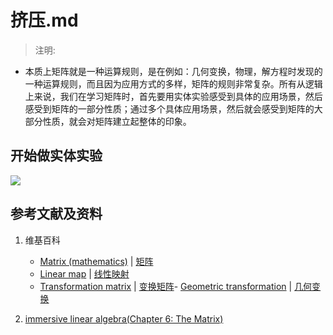 # 挤压.md

> 注明:
>  
- 本质上矩阵就是一种运算规则，是在例如：几何变换，物理，解方程时发现的一种运算规则，而且因为应用方式的多样，矩阵的规则非常复杂。所有从逻辑上来说，我们在学习矩阵时，首先要用实体实验感受到具体的应用场景，然后感受到矩阵的一部分性质；通过多个具体应用场景，然后就会感受到矩阵的大部分性质，就会对矩阵建立起整体的印象。

## 开始做实体实验

![](/images/线性代数/矩阵/变换矩阵/挤压/1a1.jpg)

## 参考文献及资料

1. 维基百科
	- [Matrix (mathematics)](https://en.wikipedia.org/wiki/Matrix_(mathematics)) | [矩阵](https://zh.wikipedia.org/wiki/矩阵) 
	- [Linear map](https://en.wikipedia.org/wiki/Linear_map) | [线性映射](https://zh.wikipedia.org/wiki/线性映射) 
	- [Transformation matrix](https://en.wikipedia.org/wiki/Transformation_matrix) | [变换矩阵](https://zh.wikipedia.org/wiki/变换矩阵)- [Geometric transformation](https://en.wikipedia.org/wiki/Geometric_transformation) | [几何变换](https://zh.wikipedia.org/wiki/几何变换) 
    
2. [immersive linear algebra(Chapter 6: The Matrix)](http://immersivemath.com/ila/ch06_matrices/ch06.html)